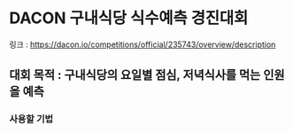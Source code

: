 # DACON 구내식당 식수예측 경진대회  
  
링크 : https://dacon.io/competitions/official/235743/overview/description  
  
## 대회 목적 : 구내식당의 요일별 점심, 저녁식사를 먹는 인원을 예측  

### 사용할 기법

